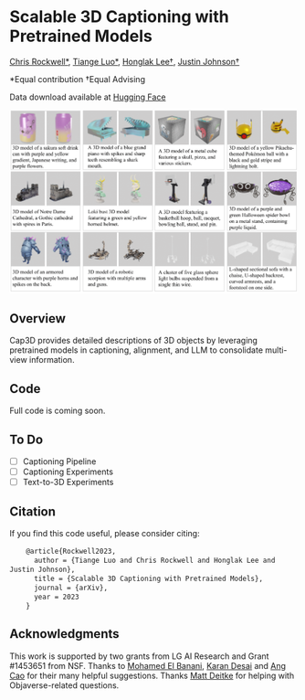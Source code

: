 # Scalable 3D Captioning with Pretrained Models

[Chris Rockwell*](https://crockwell.github.io), [Tiange Luo*](https://tiangeluo.github.io/), [Honglak Lee†](https://web.eecs.umich.edu/~honglak/), [Justin Johnson†](https://web.eecs.umich.edu/~justincj)

*Equal contribution    †Equal Advising

Data download available at [Hugging Face](https://huggingface.co/datasets/tiange/Cap3D)

<img src="teaser.png" alt="drawing">

## Overview
Cap3D provides detailed descriptions of 3D objects by leveraging pretrained models in
captioning, alignment, and LLM to consolidate multi-view information.

## Code
Full code is coming soon.

## To Do
  - [ ] Captioning Pipeline
  - [ ] Captioning Experiments
  - [ ] Text-to-3D Experiments

## Citation
If you find this code useful, please consider citing:
```
    @article{Rockwell2023,
      author = {Tiange Luo and Chris Rockwell and Honglak Lee and Justin Johnson},
      title = {Scalable 3D Captioning with Pretrained Models},
      journal = {arXiv},
      year = 2023
    }
```

## Acknowledgments
This work is supported by two grants from LG AI Research and Grant #1453651 from NSF.
Thanks to <a href="https://mbanani.github.io/">Mohamed El Banani</a>, <a href="http://kdexd.xyz/">Karan Desai</a> and <a href="https://nileshkulkarni.github.io/">Ang Cao</a> for their many helpful suggestions. Thanks <a href="https://mattdeitke.com/">Matt Deitke</a> for helping with Objaverse-related questions. 

